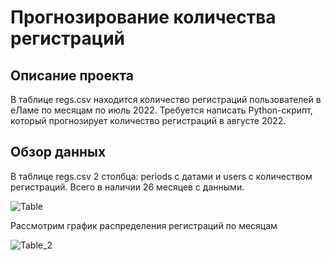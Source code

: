 # Прогнозирование количества регистраций 

## Описание проекта

В таблице regs.csv находится количество регистраций пользователей в еЛаме по месяцам по июль 2022. Требуется написать Python-скрипт, который прогнозирует количество регистраций в августе 2022.


## Обзор данных

В таблице regs.csv 2 столбца: periods с датами и users с количеством регистраций. Всего в наличии 26 месяцев с данными. 

![Table](https://github.com/Norlet/Kaggle-Competitions/blob/main/eLama/images/%D1%82%D0%B0%D0%B1%D0%BB%D0%B8%D1%86%D0%B01.PNG)

Рассмотрим график распределения регистраций по месяцам

![Table_2](https://github.com/Norlet/Kaggle-Competitions/blob/main/eLama/images/%D1%82%D0%B0%D0%B1%D0%BB%D0%B8%D1%86%D0%B02.png)

